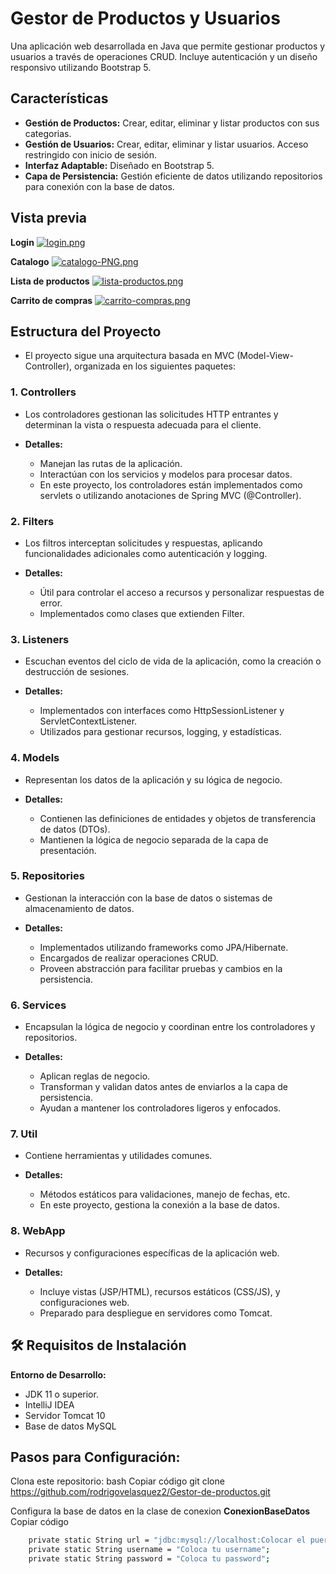 # Gestor de Productos y Usuarios

Una aplicación web desarrollada en Java que permite gestionar productos y usuarios a través de operaciones CRUD. Incluye autenticación y un diseño responsivo utilizando Bootstrap 5.


## Características

- **Gestión de Productos:** Crear, editar, eliminar y listar productos con sus categorias.
- **Gestión de Usuarios:** Crear, editar, eliminar y listar usuarios. Acceso restringido con inicio de sesión.
- **Interfaz Adaptable:** Diseñado en Bootstrap 5.
- **Capa de Persistencia:** Gestión eficiente de datos utilizando repositorios para conexión con la base de datos.

## Vista previa
**Login**
[![login.png](https://i.postimg.cc/BQHCjg41/login.png)](https://postimg.cc/nCVm5qsH)

**Catalogo**
[![catalogo-PNG.png](https://i.postimg.cc/zv1V6TM9/catalogo-PNG.png)](https://postimg.cc/vg3Y6xGz)

**Lista de productos**
[![lista-productos.png](https://i.postimg.cc/tRh1Pmny/lista-productos.png)](https://postimg.cc/nMhcf21w)

**Carrito de compras**
[![carrito-compras.png](https://i.postimg.cc/x1dqwfxT/carrito-compras.png)](https://postimg.cc/HVfp5g1f)



## Estructura del Proyecto
- El proyecto sigue una arquitectura basada en MVC (Model-View-Controller), organizada en los siguientes paquetes:

### 1. Controllers
- Los controladores gestionan las solicitudes HTTP entrantes y determinan la vista o respuesta adecuada para el cliente.

- **Detalles:**
   - Manejan las rutas de la aplicación.
   - Interactúan con los servicios y modelos para procesar datos.
   - En este proyecto, los controladores están implementados como servlets o utilizando anotaciones de Spring MVC (@Controller).

### 2. Filters
- Los filtros interceptan solicitudes y respuestas, aplicando funcionalidades adicionales como autenticación y logging.

- **Detalles:**
   - Útil para controlar el acceso a recursos y personalizar respuestas de error.
   - Implementados como clases que extienden Filter.

### 3. Listeners
- Escuchan eventos del ciclo de vida de la aplicación, como la creación o destrucción de sesiones.

- **Detalles:**
   - Implementados con interfaces como HttpSessionListener y ServletContextListener.
   - Utilizados para gestionar recursos, logging, y estadísticas.


### 4. Models
- Representan los datos de la aplicación y su lógica de negocio.

- **Detalles:**
   - Contienen las definiciones de entidades y objetos de transferencia de datos (DTOs).
   - Mantienen la lógica de negocio separada de la capa de presentación.

### 5. Repositories
- Gestionan la interacción con la base de datos o sistemas de almacenamiento de datos.

- **Detalles:**
  - Implementados utilizando frameworks como JPA/Hibernate.
  - Encargados de realizar operaciones CRUD.
  - Proveen abstracción para facilitar pruebas y cambios en la persistencia.

### 6. Services
- Encapsulan la lógica de negocio y coordinan entre los controladores y repositorios.

- **Detalles:**
   - Aplican reglas de negocio.
   - Transforman y validan datos antes de enviarlos a la capa de persistencia.
   - Ayudan a mantener los controladores ligeros y enfocados.

###  7. Util
- Contiene herramientas y utilidades comunes.

- **Detalles:**
   - Métodos estáticos para validaciones, manejo de fechas, etc.
   - En este proyecto, gestiona la conexión a la base de datos.

###  8. WebApp
- Recursos y configuraciones específicas de la aplicación web.

- **Detalles:**
   - Incluye vistas (JSP/HTML), recursos estáticos (CSS/JS), y configuraciones web.
   - Preparado para despliegue en servidores como Tomcat.


## 🛠️ Requisitos de Instalación
**Entorno de Desarrollo:**
- JDK 11 o superior.
- IntelliJ IDEA
- Servidor Tomcat 10
- Base de datos MySQL

## Pasos para Configuración:
Clona este repositorio:
bash
Copiar código
git clone https://github.com/rodrigovelasquez2/Gestor-de-productos.git

Configura la base de datos en la clase de conexion **ConexionBaseDatos**
Copiar código
```bash
    private static String url = "jdbc:mysql://localhost:Colocar el puerto/el nombre de tu Base de datos?serverTimezone=America/Santiago";
    private static String username = "Coloca tu username";
    private static String password = "Coloca tu password";

